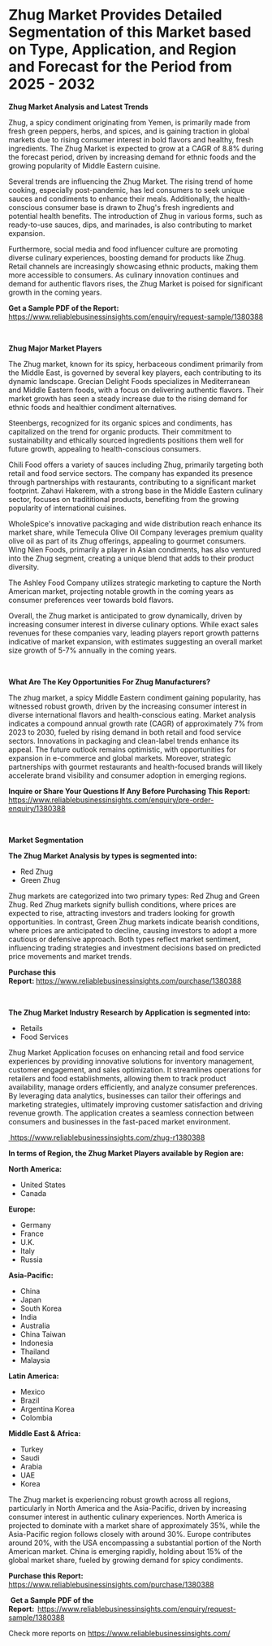 <p><h1>Zhug Market Provides Detailed Segmentation of this Market based on Type, Application, and Region and Forecast for the Period from 2025 - 2032</h1></p><p><strong>Zhug Market Analysis and Latest Trends</strong></p>
<p><p>Zhug, a spicy condiment originating from Yemen, is primarily made from fresh green peppers, herbs, and spices, and is gaining traction in global markets due to rising consumer interest in bold flavors and healthy, fresh ingredients. The Zhug Market is expected to grow at a CAGR of 8.8% during the forecast period, driven by increasing demand for ethnic foods and the growing popularity of Middle Eastern cuisine.</p><p>Several trends are influencing the Zhug Market. The rising trend of home cooking, especially post-pandemic, has led consumers to seek unique sauces and condiments to enhance their meals. Additionally, the health-conscious consumer base is drawn to Zhug's fresh ingredients and potential health benefits. The introduction of Zhug in various forms, such as ready-to-use sauces, dips, and marinades, is also contributing to market expansion.</p><p>Furthermore, social media and food influencer culture are promoting diverse culinary experiences, boosting demand for products like Zhug. Retail channels are increasingly showcasing ethnic products, making them more accessible to consumers. As culinary innovation continues and demand for authentic flavors rises, the Zhug Market is poised for significant growth in the coming years.</p></p>
<p><strong>Get a Sample PDF of the Report:&nbsp;</strong> <a href="https://www.reliablebusinessinsights.com/enquiry/request-sample/1380388?utm_campaign=2397&utm_medium=2&utm_source=Github&utm_content=ia&utm_term=14022025&utm_id=zhug">https://www.reliablebusinessinsights.com/enquiry/request-sample/1380388</a></p>
<p>&nbsp;</p>
<p><strong>Zhug Major Market Players</strong></p>
<p><p>The Zhug market, known for its spicy, herbaceous condiment primarily from the Middle East, is governed by several key players, each contributing to its dynamic landscape. Grecian Delight Foods specializes in Mediterranean and Middle Eastern foods, with a focus on delivering authentic flavors. Their market growth has seen a steady increase due to the rising demand for ethnic foods and healthier condiment alternatives.</p><p>Steenbergs, recognized for its organic spices and condiments, has capitalized on the trend for organic products. Their commitment to sustainability and ethically sourced ingredients positions them well for future growth, appealing to health-conscious consumers.</p><p>Chili Food offers a variety of sauces including Zhug, primarily targeting both retail and food service sectors. The company has expanded its presence through partnerships with restaurants, contributing to a significant market footprint. Zahavi Hakerem, with a strong base in the Middle Eastern culinary sector, focuses on tradititional products, benefiting from the growing popularity of international cuisines.</p><p>WholeSpice's innovative packaging and wide distribution reach enhance its market share, while Temecula Olive Oil Company leverages premium quality olive oil as part of its Zhug offerings, appealing to gourmet consumers. Wing Nien Foods, primarily a player in Asian condiments, has also ventured into the Zhug segment, creating a unique blend that adds to their product diversity.</p><p>The Ashley Food Company utilizes strategic marketing to capture the North American market, projecting notable growth in the coming years as consumer preferences veer towards bold flavors.</p><p>Overall, the Zhug market is anticipated to grow dynamically, driven by increasing consumer interest in diverse culinary options. While exact sales revenues for these companies vary, leading players report growth patterns indicative of market expansion, with estimates suggesting an overall market size growth of 5-7% annually in the coming years.</p></p>
<p>&nbsp;</p>
<p><strong>What Are The Key Opportunities For Zhug Manufacturers?</strong></p>
<p><p>The zhug market, a spicy Middle Eastern condiment gaining popularity, has witnessed robust growth, driven by the increasing consumer interest in diverse international flavors and health-conscious eating. Market analysis indicates a compound annual growth rate (CAGR) of approximately 7% from 2023 to 2030, fueled by rising demand in both retail and food service sectors. Innovations in packaging and clean-label trends enhance its appeal. The future outlook remains optimistic, with opportunities for expansion in e-commerce and global markets. Moreover, strategic partnerships with gourmet restaurants and health-focused brands will likely accelerate brand visibility and consumer adoption in emerging regions.</p></p>
<p><strong>Inquire or Share Your Questions If Any Before Purchasing This Report:</strong> <a href="https://www.reliablebusinessinsights.com/enquiry/pre-order-enquiry/1380388?utm_campaign=2397&utm_medium=2&utm_source=Github&utm_content=ia&utm_term=14022025&utm_id=zhug">https://www.reliablebusinessinsights.com/enquiry/pre-order-enquiry/1380388</a></p>
<p>&nbsp;</p>
<p><strong>Market Segmentation</strong></p>
<p><strong>The Zhug Market Analysis by types is segmented into:</strong></p>
<p><ul><li>Red Zhug</li><li>Green Zhug</li></ul></p>
<p><p>Zhug markets are categorized into two primary types: Red Zhug and Green Zhug. Red Zhug markets signify bullish conditions, where prices are expected to rise, attracting investors and traders looking for growth opportunities. In contrast, Green Zhug markets indicate bearish conditions, where prices are anticipated to decline, causing investors to adopt a more cautious or defensive approach. Both types reflect market sentiment, influencing trading strategies and investment decisions based on predicted price movements and market trends.</p></p>
<p><strong>Purchase this Report:&nbsp;</strong><a href="https://www.reliablebusinessinsights.com/purchase/1380388?utm_campaign=2397&utm_medium=2&utm_source=Github&utm_content=ia&utm_term=14022025&utm_id=zhug">https://www.reliablebusinessinsights.com/purchase/1380388</a></p>
<p>&nbsp;</p>
<p><strong>The Zhug Market Industry Research by Application is segmented into:</strong></p>
<p><ul><li>Retails</li><li>Food Services</li></ul></p>
<p><p>Zhug Market Application focuses on enhancing retail and food service experiences by providing innovative solutions for inventory management, customer engagement, and sales optimization. It streamlines operations for retailers and food establishments, allowing them to track product availability, manage orders efficiently, and analyze consumer preferences. By leveraging data analytics, businesses can tailor their offerings and marketing strategies, ultimately improving customer satisfaction and driving revenue growth. The application creates a seamless connection between consumers and businesses in the fast-paced market environment.</p></p>
<p><a href="https://www.reliablebusinessinsights.com/zhug-r1380388?utm_campaign=2397&utm_medium=2&utm_source=Github&utm_content=ia&utm_term=14022025&utm_id=zhug">&nbsp;https://www.reliablebusinessinsights.com/zhug-r1380388</a></p>
<p><strong>In terms of Region, the Zhug Market Players available by Region are:</strong></p>
<p>
    <p> <strong> North America: </strong>
        <ul>
            <li>United States</li>
            <li>Canada</li>
        </ul>
        </p> 
    <p> <strong> Europe: </strong>
        <ul>
            <li>Germany</li>
            <li>France</li>
            <li>U.K.</li>
            <li>Italy</li>
            <li>Russia</li>
        </ul>
        </p> 
    <p> <strong> Asia-Pacific: </strong>
        <ul>
            <li>China</li>
            <li>Japan</li>
            <li>South Korea</li>
            <li>India</li>
            <li>Australia</li>
            <li>China Taiwan</li>
            <li>Indonesia</li>
            <li>Thailand</li>
            <li>Malaysia</li>
        </ul>
        </p> 
    <p> <strong> Latin America: </strong>
        <ul>
            <li>Mexico</li>
            <li>Brazil</li>
            <li>Argentina Korea</li>
            <li>Colombia</li>
        </ul>
        </p> 
    <p> <strong> Middle East & Africa: </strong>
        <ul>
            <li>Turkey</li>
            <li>Saudi</li>
            <li>Arabia</li>
            <li>UAE</li>
            <li>Korea</li>
        </ul>
    </p>
    </p>
<p><p>The Zhug market is experiencing robust growth across all regions, particularly in North America and the Asia-Pacific, driven by increasing consumer interest in authentic culinary experiences. North America is projected to dominate with a market share of approximately 35%, while the Asia-Pacific region follows closely with around 30%. Europe contributes around 20%, with the USA encompassing a substantial portion of the North American market. China is emerging rapidly, holding about 15% of the global market share, fueled by growing demand for spicy condiments.</p></p>
<p><strong>Purchase this Report: </strong><a href="https://www.reliablebusinessinsights.com/purchase/1380388?utm_campaign=2397&utm_medium=2&utm_source=Github&utm_content=ia&utm_term=14022025&utm_id=zhug">https://www.reliablebusinessinsights.com/purchase/1380388</a></p>
<p>&nbsp;<strong>Get a Sample PDF of the Report:&nbsp;&nbsp;</strong><a href="https://www.reliablebusinessinsights.com/enquiry/request-sample/1380388?utm_campaign=2397&utm_medium=2&utm_source=Github&utm_content=ia&utm_term=14022025&utm_id=zhug">https://www.reliablebusinessinsights.com/enquiry/request-sample/1380388</a></p>
<p><strong></strong></p>
<p>Check more reports on <a href="https://www.reliablebusinessinsights.com/?utm_campaign=2397&utm_medium=2&utm_source=Github&utm_content=ia&utm_term=14022025&utm_id=zhug">https://www.reliablebusinessinsights.com/</a></p>